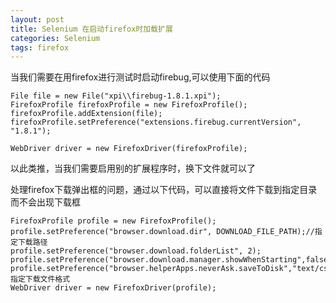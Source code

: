 ```yaml
---
layout: post
title: Selenium 在启动firefox时加载扩展
categories: Selenium
tags: firefox
---
```


当我们需要在用firefox进行测试时启动firebug,可以使用下面的代码


    File file = new File("xpi\\firebug-1.8.1.xpi");
    FirefoxProfile firefoxProfile = new FirefoxProfile();
    firefoxProfile.addExtension(file);
    firefoxProfile.setPreference("extensions.firebug.currentVersion", "1.8.1"); 

    WebDriver driver = new FirefoxDriver(firefoxProfile);


以此类推，当我们需要启用别的扩展程序时，换下文件就可以了

处理firefox下载弹出框的问题，通过以下代码，可以直接将文件下载到指定目录而不会出现下载框

    FirefoxProfile profile = new FirefoxProfile();
    profile.setPreference("browser.download.dir", DOWNLOAD_FILE_PATH);//指定下载路径
    profile.setPreference("browser.download.folderList", 2);
    profile.setPreference("browser.download.manager.showWhenStarting",false);
    profile.setPreference("browser.helperApps.neverAsk.saveToDisk","text/csv");//指定下载文件格式
    WebDriver driver = new FirefoxDriver(profile); 